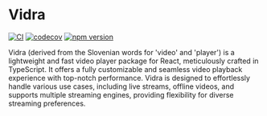 # Vidra

[![CI](https://github.com/Ramynn/Vidra/actions/workflows/ci.yml/badge.svg)](https://github.com/Ramynn/Vidra/actions/workflows/ci.yml)
[![codecov](https://codecov.io/gh/Ramynn/Vidra/branch/main/graph/badge.svg?token=ZQZQZQZQZQ)](https://codecov.io/gh/Ramynn/Vidra)
[![npm version](https://badge.fury.io/js/vidra.svg)](https://badge.fury.io/js/vidra)

Vidra (derived from the Slovenian words for 'video' and 'player') is a lightweight and fast video player package for React, meticulously crafted in TypeScript. It offers a fully customizable and seamless video playback experience with top-notch performance. Vidra is designed to effortlessly handle various use cases, including live streams, offline videos, and supports multiple streaming engines, providing flexibility for diverse streaming preferences.
